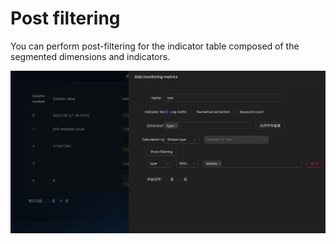 # Post filtering

You can perform post-filtering for the indicator table composed of the segmented dimensions and indicators.

![post-filtering.png](../../../resources/images/user-guide/logmonitor/post-filtering.png)
